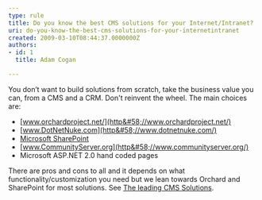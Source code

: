 ```yaml
---
type: rule
title: Do you know the best CMS solutions for your Internet/Intranet?
uri: do-you-know-the-best-cms-solutions-for-your-internetintranet
created: 2009-03-10T08:44:37.0000000Z
authors:
- id: 1
  title: Adam Cogan

---
```


​​You don’t want to build solutions from scratch, take the business value you can, from a CMS and a CRM. Don't reinvent the wheel.
 The main choices are:

- [www.orchardproject.net/](http&#58;//www.orchardproject.net/)
- [www.DotNetNuke.com](http&#58;//www.dotnetnuke.com/)
- [Microsoft SharePoint​​](http&#58;//office.microsoft.com/en-au/sharepoint/)
- [www.CommunityServer.org](http&#58;//www.communityserver.org/)
- Microsoft ASP.NET 2.0 hand coded pages


There are pros and cons to all and it depends on what functionality/customization you need but we lean towards Orchard and SharePoint for most solutions.
 See     [The leading CMS Solutions](https&#58;//www.ssw.com.au/ssw/Consulting/DNN-DotNetNuke.aspx).
​
